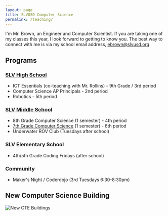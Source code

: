 ```yaml
---
layout: page
title: SLVUSD Computer Science
permalink: /teaching/
---
```


I'm Mr. Brown, an Engineer and Computer Scientist. If you are taking one of my classes this year, I look forward to getting to know you. The best way to connect with me is via my school email address, [ebrown@slvusd.org](mailto:ebrown@slvusd.org).

## Programs
### [SLV High School](https://hs.slvusd.org)

* ICT Essentials (co-teaching with Mr. Rollins) - 9th Grade / 3rd period
* Computer Science AP Principals - 2nd period
* Robotics - 5th period

### [SLV Middle School](https://ms.slvusd.org)

* 8th Grade Computer Science (1 semester) - 4th period
* [7th Grade Computer Science](cs7) (1 semester) - 6th period
* Underwater ROV Club (Tuesdays after school)

### SLV Elementary School

* 4th/5th Grade Coding Fridays (after school)

### Community

* Maker's Night / Coderdojo (3rd Tuesdays 6:30-8:30pm)

## New Computer Science Building

![New CTE Buildings](https://photos.app.goo.gl/9h7fraziy63EsEUr8)
